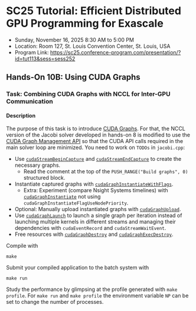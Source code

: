 # SC25 Tutorial: Efficient Distributed GPU Programming for Exascale

-   Sunday, November 16, 2025 8:30 AM to 5:00 PM
-   Location: Room 127, St. Louis Convention Center, St. Louis, USA
-   Program Link:
    https://sc25.conference-program.com/presentation/?id=tut113&sess=sess252
## Hands-On 10B: Using CUDA Graphs

### Task: Combining CUDA Graphs with NCCL for Inter-GPU Communication

#### Description

The purpose of this task is to introduce [CUDA Graphs](https://docs.nvidia.com/cuda/cuda-c-programming-guide/index.html#cuda-graphs).
For that, the NCCL version of the Jacobi solver developed in hands-on 8 is modified to use the
[CUDA Graph Management API](https://docs.nvidia.com/cuda/cuda-runtime-api/group__CUDART__GRAPH.html#group__CUDART__GRAPH)
so that the CUDA API calls required in the main solver loop are minimized. You need to work on `TODOs` in `jacobi.cpp`:

- Use [`cudaStreamBeginCapture`](https://docs.nvidia.com/cuda/cuda-runtime-api/group__CUDART__STREAM.html#group__CUDART__STREAM_1g793d7d4e474388ddfda531603dc34aa3) and [`cudaStreamEndCapture`](https://docs.nvidia.com/cuda/cuda-runtime-api/group__CUDART__STREAM.html#group__CUDART__STREAM_1gf5a0efebc818054ceecd1e3e5e76d93e) to create the necessary graphs.
  - Read the comment at the top of the `PUSH_RANGE("Build graphs", 0)` structured block.
- Instantiate captured graphs with [`cudaGraphInstantiateWithFlags`](https://docs.nvidia.com/cuda/cuda-runtime-api/group__CUDART__GRAPH.html#group__CUDART__GRAPH_1ga2c652a24ba93e52b99a47bec0888233).
  - Extra: Experiment (compare Nsight Systems timelines) with [`cudaGraphInstantiate`](https://docs.nvidia.com/cuda/cuda-runtime-api/group__CUDART__GRAPH.html#group__CUDART__GRAPH_1gb25beab33abe4b2d13edbb6e35cb72ff) not using `cudaGraphInstantiateFlagUseNodePriority`.
- Optional: Manually upload instantiated graphs with [`cudaGraphUpload`](https://docs.nvidia.com/cuda/cuda-runtime-api/group__CUDART__GRAPH.html#group__CUDART__GRAPH_1ge546432e411b4495b93bdcbf2fc0b2bd).
- Use [`cudaGraphLaunch`](https://docs.nvidia.com/cuda/cuda-runtime-api/group__CUDART__GRAPH.html#group__CUDART__GRAPH_1g1accfe1da0c605a577c22d9751a09597) to launch a single graph per iteration instead of launching multiple kernels in different streams and managing their dependencies with `cudaEventRecord` and `cudaStreamWaitEvent`.
- Free resources with [`cudaGraphDestroy`](https://docs.nvidia.com/cuda/cuda-runtime-api/group__CUDART__GRAPH.html#group__CUDART__GRAPH_1ga351557d4d9ecab23d56395599b0e069) and [`cudaGraphExecDestroy`](https://docs.nvidia.com/cuda/cuda-runtime-api/group__CUDART__GRAPH.html#group__CUDART__GRAPH_1g6d101c2cbc6dea2b4fba0fbe407eb91f).

Compile with

``` {.bash}
make
```

Submit your compiled application to the batch system with

``` {.bash}
make run
```

Study the performance by glimpsing at the profile generated with
`make profile`. For `make run` and `make profile` the environment variable `NP` can be set to change the number of processes.
